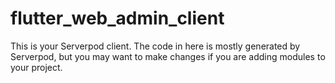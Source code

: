 # flutter_web_admin_client

This is your Serverpod client. The code in here is mostly generated by
Serverpod, but you may want to make changes if you are adding modules to your
project.
